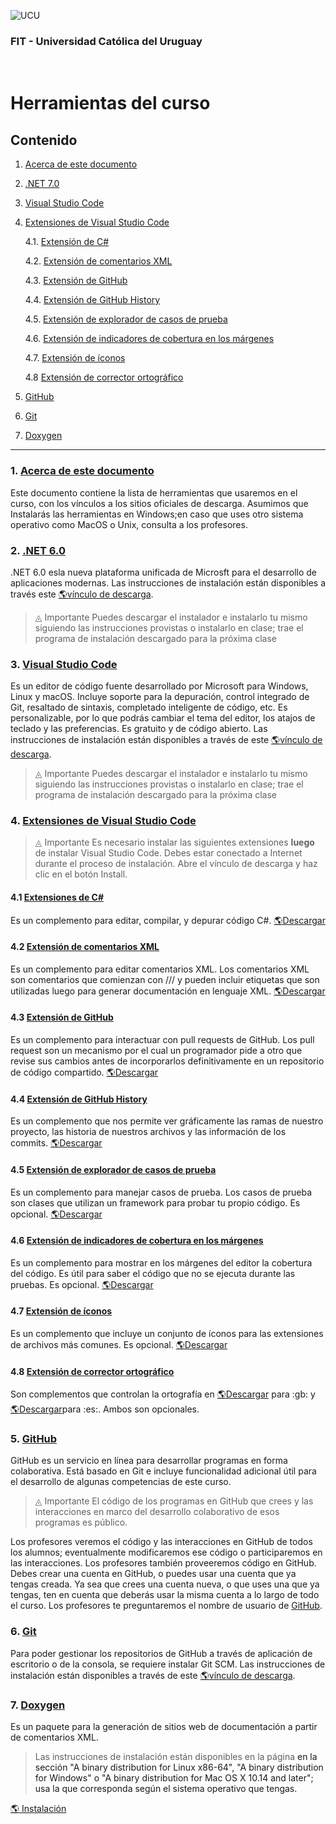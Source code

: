 ![UCU](/Assets/logo-ucu.png)

### FIT - Universidad Católica del Uruguay

<br>

<h1>Herramientas del curso</h1>

<h2 id="content">Contenido</h2>

1. <a href="#about">Acerca de este documento</a>

2. <a href="#dotnet">.NET 7.0</a>

3. <a href="#vscode">Visual Studio Code</a>

4. <a href="#vscodeext">Extensiones de Visual Studio Code</a>

   4.1. <a href="#csharpext">Extensión de C#</a>

   4.2. <a href="#xmlext">Extensión de comentarios XML</a>

   4.3. <a href="#githubext">Extensión de GitHub</a>

   4.4. <a href="#githubhistext">Extensión de GitHub History</a>

   4.5. <a href="#testext">Extensión de explorador de casos de prueba</a>

   4.6. <a href="#coverageext">Extensión de indicadores de cobertura en los márgenes</a>

   4.7. <a href="#iconext">Extensión de íconos</a>

   4.8  <a href="#spell">Extensión de corrector ortográfico</a>

5. <a href="#github">GitHub</a>

6. <a href="#git">Git</a>

7. <a href="#doxygen">Doxygen</a>
---

<h3 id="about">1. <a href="#content">Acerca de este documento</a></h3>
Este documento contiene la lista de herramientas que usaremos en el curso, con los vínculos a los sitios oficiales de descarga. Asumimos que Instalarás las herramientas en Windows;en caso que uses otro sistema operativo como MacOS o Unix, consulta a los profesores.

<h3 id="dotnet">2. <a href="#content">.NET 6.0</a></h3>
.NET 6.0 esla nueva plataforma unificada de Microsft para el desarrollo de aplicaciones modernas. Las instrucciones de instalación están disponibles a través este <a href="https://dotnet.microsoft.com/download">🌎vínculo de descarga</a>.

>◬ Importante
> Puedes descargar el instalador e instalarlo tu mismo siguiendo las instrucciones provistas o instalarlo en clase; trae el programa de instalación descargado para la próxima clase

<h3 id="vscode">3. <a href="#content">Visual Studio Code</a></h3>
Es un editor de código fuente desarrollado por Microsoft para Windows, Linux y macOS. Incluye soporte para la depuración, control integrado de Git, resaltado de sintaxis, completado inteligente de código, etc. Es personalizable, por lo que podrás cambiar el tema del editor, los atajos de teclado y las preferencias. Es gratuito y de código abierto. Las instrucciones de instalación están disponibles a través de este <a href="https://code.visualstudio.com/download">🌎vínculo de descarga</a>.

>◬ Importante
> Puedes descargar el instalador e instalarlo tu mismo siguiendo las instrucciones provistas o instalarlo en clase; trae el programa de instalación descargado para la próxima clase

<h3 id="vscodeext">4. <a href="#content">Extensiones de Visual Studio Code</a></h3>

>◬ Importante
> Es necesario instalar las siguientes extensiones **luego** de instalar Visual Studio Code. Debes estar conectado a Internet durante el proceso de instalación. Abre el vínculo de descarga y haz clic en el botón Install.

<h4 id="csharpext">4.1 <a href="#content">Extensiones de C#</a></h4>
Es un complemento para editar, compilar, y depurar código C#.
<a href="https://marketplace.visualstudio.com/items?itemName=ms-dotnettools.csharp">🌎Descargar</a>

<h4 id="xmlext">4.2 <a href="#content">Extensión de comentarios XML</a></h4>
Es un complemento para editar comentarios XML. Los comentarios XML son comentarios que comienzan con /// y pueden incluir etiquetas que son utilizadas luego para generar documentación en lenguaje XML. <a href="https://marketplace.visualstudio.com/items?itemName=k--kato.docomment">🌎Descargar</a>

<h4 id="githubext">4.3 <a href="#content">Extensión de GitHub</a></h4>
Es un complemento para interactuar con pull requests de GitHub. Los pull request son un mecanismo por el cual un programador pide a otro que revise sus cambios antes de incorporarlos definitivamente en un repositorio de código compartido. <a href="https://marketplace.visualstudio.com/items?itemName=GitHub.vscode-pull-request-github">🌎Descargar</a>

<h4 id="githubhistext">4.4 <a href="#content">Extensión de GitHub History </a></h4>
Es un complemento que nos permite ver gráficamente las ramas de nuestro proyecto, las historia de nuestros archivos y las información de los commits. <a href="https://marketplace.visualstudio.com/items?itemName=donjayamanne.githistory">🌎Descargar</a>

<h4 id="testext">4.5 <a href="#content">Extensión de explorador de casos de prueba</a></h4>
Es un complemento para manejar casos de prueba. Los casos de prueba son clases que utilizan un framework para probar tu propio código. Es opcional. <a href="https://marketplace.visualstudio.com/items?itemName=formulahendry.dotnet-test-explorer">🌎Descargar</a>

<h4 id="coverageext">4.6 <a href="#content">Extensión de indicadores de cobertura en los márgenes</a></h4>
Es un complemento para mostrar en los márgenes del editor la cobertura del código. Es útil para saber el código que no se ejecuta durante las pruebas. Es opcional. <a href="https://marketplace.visualstudio.com/items?itemName=ryanluker.vscode-coverage-gutters">🌎Descargar</a>

<h4 id="iconext">4.7 <a href="#content">Extensión de íconos</a></h4>
Es un complemento que incluye un conjunto de íconos para las extensiones de archivos más comunes. Es opcional. <a href="https://marketplace.visualstudio.com/items?itemName=jtlowe.vscode-icon-theme">🌎Descargar</a>

<h4 id="spell">4.8 <a href="#content">Extensión de corrector ortográfico</a></h4>
Son complementos que controlan la ortografía en <a href="https://marketplace.visualstudio.com/items?itemName=streetsidesoftware.code-spell-checker">🌎Descargar</a> para :gb: y <a href="https://marketplace.visualstudio.com/items?itemName=streetsidesoftware.code-spell-checker-spanish">🌎Descargar</a>para :es:. Ambos son opcionales.

<h3 id="github">5. <a href="#content">GitHub</a></h3>
GitHub es un servicio en línea para desarrollar programas en forma colaborativa. Está basado en Git e incluye funcionalidad adicional útil para el desarrollo de algunas competencias de este curso.

>◬ Importante
>El código de los programas en GitHub que crees y las interacciones en marco del desarrollo colaborativo de esos programas es público.

Los profesores veremos el código y las interacciones en GitHub de todos los alumnos; eventualmente modificaremos ese código o participaremos en las interacciones. Los profesores también proveeremos código en GitHub. Debes crear una cuenta en GitHub, o puedes usar una cuenta que ya tengas creada. Ya sea que crees una cuenta nueva, o que uses una que ya tengas, ten en cuenta que deberás usar la misma cuenta a lo largo de todo el curso. Los profesores te preguntaremos el nombre de usuario de <a href="https://github.com/join">GitHub</a>.

<h3 id="git">6. <a href="#content">Git</a></h3>
Para poder gestionar los repositorios de GitHub a través de aplicación de escritorio o de la consola, se requiere instalar Git SCM. Las instrucciones de instalación están disponibles a través de este <a href="https://git-scm.com/downloads">🌎vínculo de descarga</a>.

<h3 id="doxygen">7. <a href="#content">Doxygen</a></h3>

Es un paquete para la generación de sitios web de documentación a partir de comentarios XML.

>Las instrucciones de instalación están disponibles en la página <a ref="https://www.doxygen.nl/download.html"> en la sección "A binary distribution for Linux x86-64", "A binary distribution for Windows" o "A binary distribution for Mac OS X 10.14 and later"; usa la que corresponda según el sistema operativo que tengas.

   <a href="https://www.doxygen.nl/download.html">🌎 Instalación</a>

